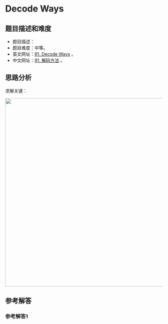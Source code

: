 # Decode Ways

## 题目描述和难度
+ 题目描述：
+ 题目难度：中等。
+ 英文网址：[91. Decode Ways](https://leetcode.com/problems/decode-ways/description/)  。
+ 中文网址：[91. 解码方法](https://leetcode-cn.com/problems/decode-ways/description/)  。
## 思路分析
求解关键：

<img src="https://liweiwei1419.github.io/images/leetcode-solution/" width="600">

## 参考解答
### 参考解答1

```java

```
